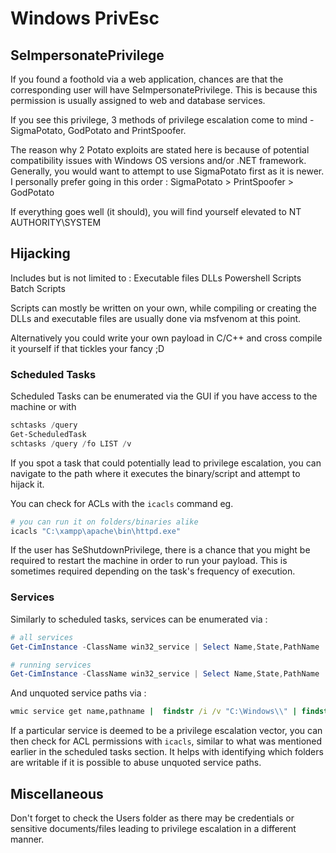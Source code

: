 # Windows PrivEsc

## SeImpersonatePrivilege

If you found a foothold via a web application, chances are that the corresponding user will have SeImpersonatePrivilege. This is because this permission is usually assigned to web and database services.

If you see this privilege, 3 methods of privilege escalation come to mind - SigmaPotato, GodPotato and PrintSpoofer.

The reason why 2 Potato exploits are stated here is because of potential compatibility issues with Windows OS versions and/or .NET framework.
Generally, you would want to attempt to use SigmaPotato first as it is newer. I personally prefer going in this order : 
SigmaPotato > PrintSpoofer > GodPotato

If everything goes well (it should), you will find yourself elevated to NT AUTHORITY\SYSTEM
## Hijacking

Includes but is not limited to :
Executable files
DLLs
Powershell Scripts
Batch Scripts

Scripts can mostly be written on your own, while compiling or creating the DLLs and executable files are usually done via msfvenom at this point. 

Alternatively you could write your own payload in C/C++ and cross compile it yourself if that tickles your fancy ;D
### Scheduled Tasks

Scheduled Tasks can be enumerated via the GUI if you have access to the machine or with
```powershell
schtasks /query	
Get-ScheduledTask
schtasks /query /fo LIST /v
```

If you spot a task that could potentially lead to privilege escalation, you can navigate to the path where it executes the binary/script and attempt to hijack it.

You can check for ACLs with the `icacls` command eg.
```powershell
# you can run it on folders/binaries alike
icacls "C:\xampp\apache\bin\httpd.exe"
```

If the user has SeShutdownPrivilege, there is a chance that you might be required to restart the machine in order to run your payload. This is sometimes required depending on the task's frequency of execution. 
### Services

Similarly to scheduled tasks, services can be enumerated via :
```powershell
# all services
Get-CimInstance -ClassName win32_service | Select Name,State,PathName

# running services
Get-CimInstance -ClassName win32_service | Select Name,State,PathName | Where-Object {$_.State -like 'Running'}
```

And unquoted service paths via :
```cmd
wmic service get name,pathname |  findstr /i /v "C:\Windows\\" | findstr /i /v """
```

If a particular service is deemed to be a privilege escalation vector, you can then check for ACL permissions with `icacls`, similar to what was mentioned earlier in the scheduled tasks section.
It helps with identifying which folders are writable if it is possible to abuse unquoted service paths.

## Miscellaneous

Don't forget to check the Users folder as there may be credentials or sensitive documents/files leading to privilege escalation in a different manner.